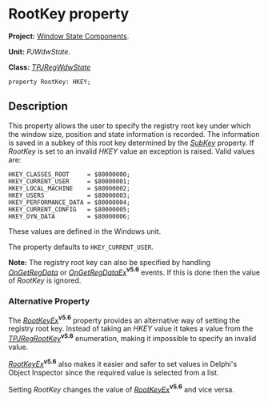 <a href='Hidden comment: 
$Rev$
$Date$
'></a>

# RootKey property #

**Project:** [Window State Components](WindowStateComponents.md).

**Unit:** _PJWdwState_.

**Class:** _[TPJRegWdwState](TPJRegWdwState.md)_

```
property RootKey: HKEY;
```

## Description ##

This property allows the user to specify the registry root key under which the window size, position and state information is recorded. The information is saved in a subkey of this root key determined by the _[SubKey](TPJRegWdwStateSubKey.md)_ property. If _RootKey_ is set to an invalid _HKEY_ value an exception is raised. Valid values are:

```
HKEY_CLASSES_ROOT     = $80000000;
HKEY_CURRENT_USER     = $80000001;
HKEY_LOCAL_MACHINE    = $80000002;
HKEY_USERS            = $80000003;
HKEY_PERFORMANCE_DATA = $80000004;
HKEY_CURRENT_CONFIG   = $80000005;
HKEY_DYN_DATA         = $80000006;
```

These values are defined in the Windows unit.

The property defaults to `HKEY_CURRENT_USER`.

**Note:** The registry root key can also be specified by handling _[OnGetRegData](TPJRegWdwStateOnGetRegData.md)_ or _[OnGetRegDataEx](TPJRegWdwStateOnGetRegDataEx.md)_**<sup>v5.6</sup>** events. If this is done then the value of _RootKey_ is ignored.

### Alternative Property ###

The _[RootKeyEx](TPJRegWdwStateRootKeyEx.md)_**<sup>v5.6</sup>** property provides an alternative way of setting the registry root key. Instead of taking an _HKEY_ value it takes a value from the _[TPJRegRootKey](TPJRegRootKey.md)_**<sup>v5.6</sup>** enumeration, making it impossible to specify an invalid value.

_[RootKeyEx](TPJRegWdwStateRootKeyEx.md)_**<sup>v5.6</sup>** also makes it easier and safer to set values in Delphi's Object Inspector since the required value is selected from a list.

Setting _RootKey_ changes the value of _[RootKeyEx](TPJRegWdwStateRootKeyEx.md)_**<sup>v5.6</sup>** and vice versa.